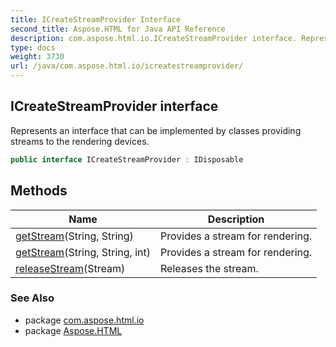 ```yaml
---
title: ICreateStreamProvider Interface
second_title: Aspose.HTML for Java API Reference
description: com.aspose.html.io.ICreateStreamProvider interface. Represents an interface that can be implemented by classes providing streams to the rendering devices
type: docs
weight: 3730
url: /java/com.aspose.html.io/icreatestreamprovider/
---
```

## ICreateStreamProvider interface

Represents an interface that can be implemented by classes providing streams to the rendering devices.

```java
public interface ICreateStreamProvider : IDisposable
```

## Methods

| Name | Description |
| --- | --- |
| [getStream](../../com.aspose.html.io/icreatestreamprovider/getstream/#getstream)(String, String) | Provides a stream for rendering. |
| [getStream](../../com.aspose.html.io/icreatestreamprovider/getstream/#getstream_1)(String, String, int) | Provides a stream for rendering. |
| [releaseStream](../../com.aspose.html.io/icreatestreamprovider/releasestream/)(Stream) | Releases the stream. |

### See Also

* package [com.aspose.html.io](../../com.aspose.html.io/)
* package [Aspose.HTML](../../)
